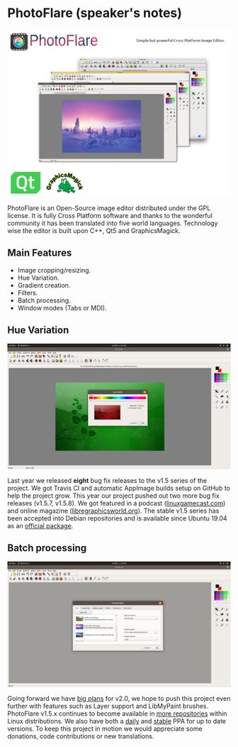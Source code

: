 # PhotoFlare (speaker's notes)

![](photoflare-0.png)

PhotoFlare is an Open-Source image editor distributed under the GPL license. It is fully Cross Platform software and thanks to the wonderful community it has been translated into five world languages. Technology wise the editor is built upon C++, Qt5 and GraphicsMagick.

## Main Features
- Image cropping/resizing.
- Hue Variation.
- Gradient creation.
- Filters.
- Batch processing.
- Window modes (Tabs or MDI).

## Hue Variation

![](photoflare-1.png)

Last year we released **eight** bug fix releases to the v1.5 series of the project. We got Travis CI and automatic AppImage builds setup on GitHub to help the project grow. This year our project pushed out two more bug fix releases (v1.5.7, v1.5.8). We got featured in a podcast ([linuxgamecast.com](https://linuxgamecast.com/2018/12/lwdw-147-linux-in-2019/)) and online magazine ([libregraphicsworld.org](http://libregraphicsworld.org/blog/entry/photoflare-interview-2019)). The stable v1.5 series has been accepted into Debian repositories and is available since Ubuntu 19.04 as an [official package](https://packages.ubuntu.com/source/disco/photoflare).

## Batch processing

![](photoflare-2.png)

Going forward we have [big plans](http://photoflare.io/v2/) for v2.0, we hope to push this project even further with features such as Layer support and LibMyPaint brushes. PhotoFlare v1.5.x continues to become available in [more repositories](https://repology.org/project/photoflare/versions) within Linux distributions. We also have both a [daily](https://code.launchpad.net/~photoflare/+recipe/daily) and [stable](https://code.launchpad.net/~photoflare/+recipe/stable) PPA for up to date versions. To keep this project in motion we would appreciate some donations, code contributions or new translations.
